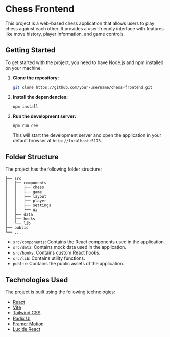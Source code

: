# Chess Frontend

This project is a web-based chess application that allows users to play chess against each other. It provides a user-friendly interface with features like move history, player information, and game controls.

## Getting Started

To get started with the project, you need to have Node.js and npm installed on your machine.

1.  **Clone the repository:**

    ```bash
    git clone https://github.com/your-username/chess-frontend.git
    ```

2.  **Install the dependencies:**

    ```bash
    npm install
    ```

3.  **Run the development server:**

    ```bash
    npm run dev
    ```

    This will start the development server and open the application in your default browser at `http://localhost:5173`.

## Folder Structure

The project has the following folder structure:

```
├── src
│   ├── components
│   │   ├── chess
│   │   ├── game
│   │   ├── layout
│   │   ├── player
│   │   ├── settings
│   │   └── ui
│   ├── data
│   ├── hooks
│   └── lib
├── public
└── ...
```

- `src/components`: Contains the React components used in the application.
- `src/data`: Contains mock data used in the application.
- `src/hooks`: Contains custom React hooks.
- `src/lib`: Contains utility functions.
- `public`: Contains the public assets of the application.

## Technologies Used

The project is built using the following technologies:

- [React](https://reactjs.org/)
- [Vite](https://vitejs.dev/)
- [Tailwind CSS](https://tailwindcss.com/)
- [Radix UI](https://www.radix-ui.com/)
- [Framer Motion](https://www.framer.com/motion/)
- [Lucide React](https://lucide.dev/guide/packages/lucide-react)
